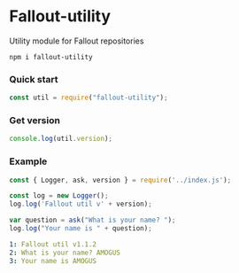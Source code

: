 # Fallout-utility
Utility module for Fallout repositories

```
npm i fallout-utility
```

### Quick start
```js
const util = require("fallout-utility");
```

### Get version
```js
console.log(util.version);
```

### Example

```js
const { Logger, ask, version } = require('../index.js');

const log = new Logger();
log.log('Fallout util v' + version);

var question = ask("What is your name? ");
log.log("Your name is " + question);
```

```yml
1: Fallout util v1.1.2
2: What is your name? AMOGUS
3: Your name is AMOGUS
```
